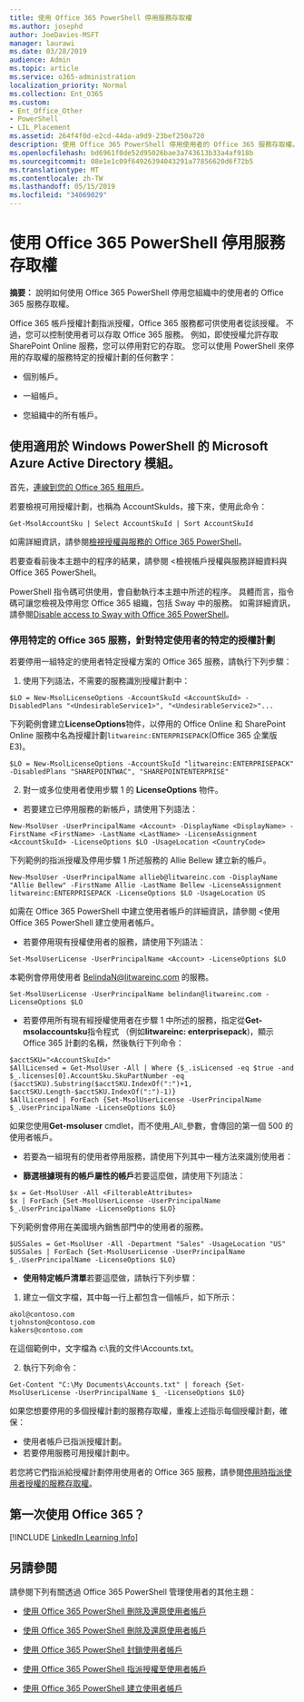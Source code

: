 ```yaml
---
title: 使用 Office 365 PowerShell 停用服務存取權
ms.author: josephd
author: JoeDavies-MSFT
manager: laurawi
ms.date: 03/28/2019
audience: Admin
ms.topic: article
ms.service: o365-administration
localization_priority: Normal
ms.collection: Ent_O365
ms.custom:
- Ent_Office_Other
- PowerShell
- LIL_Placement
ms.assetid: 264f4f0d-e2cd-44da-a9d9-23bef250a720
description: 使用 Office 365 PowerShell 停用使用者的 Office 365 服務存取權。
ms.openlocfilehash: bd6961f0de52d95026bae3a743613b33a4af918b
ms.sourcegitcommit: 08e1e1c09f64926394043291a77856620d6f72b5
ms.translationtype: MT
ms.contentlocale: zh-TW
ms.lasthandoff: 05/15/2019
ms.locfileid: "34069029"
---
```

# <a name="disable-access-to-services-with-office-365-powershell"></a>使用 Office 365 PowerShell 停用服務存取權

**摘要：** 說明如何使用 Office 365 PowerShell 停用您組織中的使用者的 Office 365 服務存取權。
  
Office 365 帳戶授權計劃指派授權，Office 365 服務都可供使用者從該授權。 不過，您可以控制使用者可以存取 Office 365 服務。 例如，即使授權允許存取 SharePoint Online 服務，您可以停用對它的存取。 您可以使用 PowerShell 來停用的存取權的服務特定的授權計劃的任何數字：

- 個別帳戶。
    
- 一組帳戶。
    
- 您組織中的所有帳戶。

## <a name="use-the-microsoft-azure-active-directory-module-for-windows-powershell"></a>使用適用於 Windows PowerShell 的 Microsoft Azure Active Directory 模組。

首先，[連線到您的 Office 365 租用戶](connect-to-office-365-powershell.md#connect-with-the-microsoft-azure-active-directory-module-for-windows-powershell)。

若要檢視可用授權計劃，也稱為 AccountSkuIds，接下來，使用此命令：

```
Get-MsolAccountSku | Select AccountSkuId | Sort AccountSkuId
```

如需詳細資訊，請參閱[檢視授權與服務的 Office 365 PowerShell](view-licenses-and-services-with-office-365-powershell.md)。
    
若要查看前後本主題中的程序的結果，請參閱 <<c0>檢視帳戶授權與服務詳細資料與 Office 365 PowerShell。
    
PowerShell 指令碼可供使用，會自動執行本主題中所述的程序。 具體而言，指令碼可讓您檢視及停用您 Office 365 組織，包括 Sway 中的服務。 如需詳細資訊，請參閱[Disable access to Sway with Office 365 PowerShell](disable-access-to-sway-with-office-365-powershell.md)。
    
    
### <a name="disable-specific-office-365-services-for-specific-users-for-a-specific-licensing-plan"></a>停用特定的 Office 365 服務，針對特定使用者的特定的授權計劃
  
若要停用一組特定的使用者特定授權方案的 Office 365 服務，請執行下列步驟：
  
1. 使用下列語法，不需要的服務識別授權計劃中：
    
  ```
  $LO = New-MsolLicenseOptions -AccountSkuId <AccountSkuId> -DisabledPlans "<UndesirableService1>", "<UndesirableService2>"...
  ```

  下列範例會建立**LicenseOptions**物件，以停用的 Office Online 和 SharePoint Online 服務中名為授權計劃`litwareinc:ENTERPRISEPACK`(Office 365 企業版 E3)。
    
  ```
  $LO = New-MsolLicenseOptions -AccountSkuId "litwareinc:ENTERPRISEPACK" -DisabledPlans "SHAREPOINTWAC", "SHAREPOINTENTERPRISE"
  ```

2. 對一或多位使用者使用步驟 1 的 **LicenseOptions** 物件。
    
  - 若要建立已停用服務的新帳戶，請使用下列語法：
    
  ```
  New-MsolUser -UserPrincipalName <Account> -DisplayName <DisplayName> -FirstName <FirstName> -LastName <LastName> -LicenseAssignment <AccountSkuId> -LicenseOptions $LO -UsageLocation <CountryCode>
  ```

  下列範例的指派授權及停用步驟 1 所述服務的 Allie Bellew 建立新的帳戶。
    
  ```
  New-MsolUser -UserPrincipalName allieb@litwareinc.com -DisplayName "Allie Bellew" -FirstName Allie -LastName Bellew -LicenseAssignment litwareinc:ENTERPRISEPACK -LicenseOptions $LO -UsageLocation US
  ```

  如需在 Office 365 PowerShell 中建立使用者帳戶的詳細資訊，請參閱 <<c0>使用 Office 365 PowerShell 建立使用者帳戶。
    
  - 若要停用現有授權使用者的服務，請使用下列語法：
    
  ```
  Set-MsolUserLicense -UserPrincipalName <Account> -LicenseOptions $LO
  ```

  本範例會停用使用者 BelindaN@litwareinc.com 的服務。
    
  ```
  Set-MsolUserLicense -UserPrincipalName belindan@litwareinc.com -LicenseOptions $LO
  ```

  - 若要停用所有現有經授權使用者在步驟 1 中所述的服務，指定從**Get-msolaccountsku**指令程式 （例如**litwareinc: enterprisepack**)，顯示 Office 365 計劃的名稱，然後執行下列命令：
    
  ```
  $acctSKU="<AccountSkuId>"
  $AllLicensed = Get-MsolUser -All | Where {$_.isLicensed -eq $true -and $_.licenses[0].AccountSku.SkuPartNumber -eq ($acctSKU).Substring($acctSKU.IndexOf(":")+1, $acctSKU.Length-$acctSKU.IndexOf(":")-1)}
  $AllLicensed | ForEach {Set-MsolUserLicense -UserPrincipalName $_.UserPrincipalName -LicenseOptions $LO}
  ```

  如果您使用**Get-msoluser** cmdlet，而不使用_All_參數，會傳回的第一個 500 的使用者帳戶。


  - 若要為一組現有的使用者停用服務，請使用下列其中一種方法來識別使用者：
    
  - **篩選根據現有的帳戶屬性的帳戶**若要這麼做，請使用下列語法：
    
  ```
  $x = Get-MsolUser -All <FilterableAttributes>
  $x | ForEach {Set-MsolUserLicense -UserPrincipalName $_.UserPrincipalName -LicenseOptions $LO}
  ```

  下列範例會停用在美國境內銷售部門中的使用者的服務。
    
  ```
  $USSales = Get-MsolUser -All -Department "Sales" -UsageLocation "US"
  $USSales | ForEach {Set-MsolUserLicense -UserPrincipalName $_.UserPrincipalName -LicenseOptions $LO}
  ```

  - **使用特定帳戶清單**若要這麼做，請執行下列步驟：
    
1. 建立一個文字檔，其中每一行上都包含一個帳戶，如下所示：
    
  ```
  akol@contoso.com
  tjohnston@contoso.com
  kakers@contoso.com
  ```

  在這個範例中，文字檔為 c:\\我的文件\\Accounts.txt。
    
2. 執行下列命令：
    
  ```
  Get-Content "C:\My Documents\Accounts.txt" | foreach {Set-MsolUserLicense -UserPrincipalName $_ -LicenseOptions $LO}
  ```

如果您想要停用的多個授權計劃的服務存取權，重複上述指示每個授權計劃，確保：

- 使用者帳戶已指派授權計劃。
- 若要停用服務可用授權計劃中。

若您將它們指派給授權計劃停用使用者的 Office 365 服務，請參閱[停用時指派使用者授權的服務存取權](disable-access-to-services-while-assigning-user-licenses.md)。


## <a name="new-to-office-365"></a>第一次使用 Office 365？
<a name="LinkedIn"> </a>

[!INCLUDE [LinkedIn Learning Info](../common/office/linkedin-learning-info.md)]
   
## <a name="see-also"></a>另請參閱
<a name="SeeAlso"> </a>

請參閱下列有關透過 Office 365 PowerShell 管理使用者的其他主題：
  
- [使用 Office 365 PowerShell 刪除及還原使用者帳戶](delete-and-restore-user-accounts-with-office-365-powershell.md)
    
- [使用 Office 365 PowerShell 刪除及還原使用者帳戶](delete-and-restore-user-accounts-with-office-365-powershell.md)
    
- [使用 Office 365 PowerShell 封鎖使用者帳戶](block-user-accounts-with-office-365-powershell.md)
    
- [使用 Office 365 PowerShell 指派授權至使用者帳戶](assign-licenses-to-user-accounts-with-office-365-powershell.md)
    
- [使用 Office 365 PowerShell 建立使用者帳戶](create-user-accounts-with-office-365-powershell.md)
    
